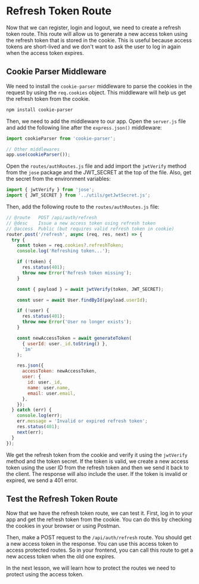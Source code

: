 # Refresh Token Route

Now that we can register, login and logout, we need to create a refresh token route. This route will allow us to generate a new access token using the refresh token that is stored in the cookie. This is useful because access tokens are short-lived and we don't want to ask the user to log in again when the access token expires.

## Cookie Parser Middleware

We need to install the `cookie-parser` middleware to parse the cookies in the request by using the `req.cookies` object. This middleware will help us get the refresh token from the cookie.

```bash
npm install cookie-parser
```

Then, we need to add the middleware to our app. Open the `server.js` file and add the following line after the `express.json()` middleware:

```javascript
import cookieParser from 'cookie-parser';

// Other middlewares
app.use(cookieParser());
```

Open the `routes/authRoutes.js` file and add import the `jwtVerify` method from the `jose` package and the JWT_SECRET at the top of the file. Also, get the secret from the environment variables:

```javascript
import { jwtVerify } from 'jose';
import { JWT_SECRET } from '../utils/getJwtSecret.js';
```

Then, add the following route to the `routes/authRoutes.js` file:

```javascript
// @route   POST /api/auth/refresh
// @desc    Issue a new access token using refresh token
// @access  Public (but requires valid refresh token in cookie)
router.post('/refresh', async (req, res, next) => {
  try {
    const token = req.cookies?.refreshToken;
    console.log('Refreshing token...');

    if (!token) {
      res.status(401);
      throw new Error('Refresh token missing');
    }

    const { payload } = await jwtVerify(token, JWT_SECRET);

    const user = await User.findById(payload.userId);

    if (!user) {
      res.status(401);
      throw new Error('User no longer exists');
    }

    const newAccessToken = await generateToken(
      { userId: user._id.toString() },
      '1m'
    );

    res.json({
      accessToken: newAccessToken,
      user: {
        id: user._id,
        name: user.name,
        email: user.email,
      },
    });
  } catch (err) {
    console.log(err);
    err.message = 'Invalid or expired refresh token';
    res.status(401);
    next(err);
  }
});
```

We get the refresh token from the cookie and verify it using the `jwtVerify` method and the token secret. If the token is valid, we create a new access token using the user ID from the refresh token and then we send it back to the client. The response will also include the user. If the token is invalid or expired, we send a 401 error.

## Test the Refresh Token Route

Now that we have the refresh token route, we can test it. First, log in to your app and get the refresh token from the cookie. You can do this by checking the cookies in your browser or using Postman.

Then, make a POST request to the `/api/auth/refresh` route. You should get a new access token in the response. You can use this access token to access protected routes. So in your frontend, you can call this route to get a new access token when the old one expires.

In the next lesson, we will learn how to protect the routes we need to protect using the access token.
